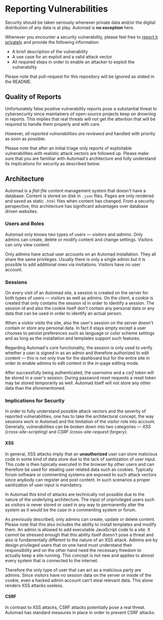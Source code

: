 # Reporting Vulnerabilities

Security should be taken seriously whenever private data and/or the digital distribution of any data is at play. Automad is **no exception** here.

Whenever you encounter a security vulnerability, please feel free to [report it privately](https://github.com/marcantondahmen/automad/security) and provide the following information:

- A brief description of the vulnerability
- A use case for an exploit and a valid attack vector
- All required steps in order to enable an attacker to exploit the vulnerability

Please note that pull-request for this repository will be ignored as stated in the README.

## Quality of Reports

Unfortunately false positive vulnerability reports pose a substantial threat to cybersecurity since maintainers of open-source projects keep on drowning in reports. This implies that real threats will not get the attention that will be required to handle them properly and with care.

However, _all reported vulnerabilities are reviewed_ and handled with priority as soon as possible.

Please note that after an initial triage only reports of exploitable vulnerabilities with realistic attack vectors are followed up. Please make sure that you are famliliar with Automad's architecture and fully understand its implications for security as described below.

## Architecture

Automad is a _flat-file_ content management system that doesn't have a database. Content is stored on disk in `.json` files. Pages are only rendered and saved as static `.html` files when content has changed. From a security perspective, this architecture has significant advantages over database driven websites.

### Users and Roles

Automad only knows two types of users &mdash; _visitors_ and _admins_. Only admins can create, delete or modify content and change settings. Visitors can only view content.

Only admins have actual user accounts on an Automad installation. They all share the same privileges. Usually there is only a single admin but it is possible to add additional ones via invitations. Visitors have no user account.

### Sessions

On every visit of an Automad site, a session is created on the server for both types of users &mdash; visitors as well as admins. On the client, a cookie is created that only contains the session id in order to identify a session. The session id and also the cookie itself don't contain any personal data or any data that can be used in order to identify an actual person.

When a visitor visits the site, also the user's session on the server doesn't contain or store any personal data. In fact it stays empty except a user chooses to persist preferences such as language or color scheme settings and as long as the installation and templates support such features.

Regarding Automad's core functionality, the session is only used to verify whether a user is signed in as an admin and therefore authorized to edit content &mdash; this is not only true for the dashboard but for the entire site in order to enable admins to edit content in the in-page editing mode.

After successfully being authenticated, the _username_ and a _csrf token_ will be stored in a user's session. During password reset requests a reset token may be stored temporarily as well. Automad itself will not store any other data than the aforementioned.

### Implications for Security

In order to fully understand possible attack vectors and the severity of reported vulnerabilities, one has to take the architectural concept, the way sessions work in Automad and the limitation of the visitor role into account. Generally, vulnerabilities can be broken down into two categories &mdash; _XSS (cross-site-scripting)_ and _CSRF (cross-site-request-forgery)_.

#### XSS

In general, XSS attacks imply that an **unauthorized** user can store malicious code in some kind of data store due to the lack of sanitization of user input. This code is then typically executed in the browser by other users and can therefore be used for stealing user related data such as cookies. Typically forum software or commenting systems are exposed to such attack vectors since anybody can register and post content. In such scenarios a proper sanitization of user input is mandatory.

In Automad this kind of attacks are technically not possible due to the nature of the underlying architecture. The input of unprivileged users such as visitors is never stored or used in any way to permanently alter the system as it would be the case in a commenting system or forum.

As previously described, only admins can create, update or delete content. Please note that this also includes the ability to install templates and modify them. An admin is allowed to add executable JavaScript code to a site. It cannot be stressed enough that this ability itself doesn't pose a threat and also is fundamentally different to the nature of an XSS attack. Admins are by design privileged users that on one hand must understand their responsibility and on the other hand need the necessary freedom to actually keep a site running. This concept is not new and applies to almost every system that is connected to the internet.

Therefore the only type of user that can act as a malicious party are admins. Since visitors have no session data on the server or inside of the cookie, even a hacked admin account can't steal relevant data. This alone renders XSS attacks useless.

#### CSRF

In contrast to XSS attacks, CSRF attacks potentially pose a real threat. Automad has standard measures in place in order to prevent CSRF attacks.
